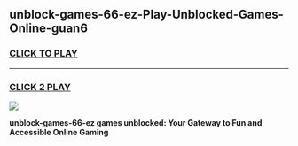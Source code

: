 
## unblock-games-66-ez-Play-Unblocked-Games-Online-guan6
<h3>
<a href="https://premium76.site?title=unblock-games-66-ez&ref=24A">CLICK TO PLAY</a></h3>
<hr>

<h3>
<a href="https://premium76.site?title=unblock-games-66-ez&ref=24A">CLICK 2 PLAY</a>
  
</h3>

<a href="https://premium76.site?title=unblock-games-66-ez&ref=24A"><img src="https://clearcache.store/games.png"></a>


**unblock-games-66-ez games unblocked: Your Gateway to Fun and Accessible Online Gaming**
